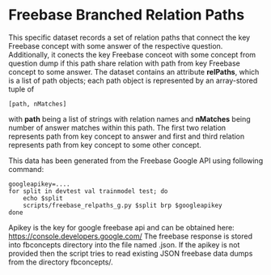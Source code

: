 Freebase Branched Relation Paths
================================

This specific dataset records a set of relation paths that connect
the key Freebase concept with some answer of the respective question.
Additionally, it conects the key Freebase conceot with some concept from
question dump if this path share relation with path from key Freebase concept 
to some answer. The dataset contains an attribute **relPaths**, which is
a list of path objects; each path object is represented by an
array-stored tuple of

	[path, nMatches]

with **path** being a list of strings with relation names and
**nMatches** being number of answer matches within this path.
The first two relation represents path from key concept to answer
and first and third relation represents path from key concept to
some other concept.

This data has been generated from the Freebase Google API using following command:

	googleapikey=....
	for split in devtest val trainmodel test; do
		echo $split
		scripts/freebase_relpaths_g.py $split brp $googleapikey
	done

Apikey is the key for google freebase api and can be obtained here: https://console.developers.google.com/
The freebase response is stored into fbconcepts directory into the file named <mid>.json.
If the apikey is not provided then the script tries to read existing JSON freebase data dumps from the directory fbconcepts/.
